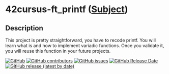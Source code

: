 # 42cursus-ft_printf ([Subject](https://cdn.intra.42.fr/pdf/pdf/57692/en.subject.pdf))

## Description
This project is pretty straightforward, you have to recode printf. You will learn what is and how to implement variadic functions. Once you validate it, you will reuse this function in your future projects.

[![GitHub](https://img.shields.io/github/license/BrunoCostaGH/42cursus-ft_printf?style=for-the-badge)]()
[![GitHub contributors](https://img.shields.io/github/contributors/BrunoCostaGH/42cursus-ft_printf?style=for-the-badge)]()
[![GitHub issues](https://img.shields.io/github/issues/BrunoCostaGH/42cursus-ft_printf?style=for-the-badge)](https://github.com/BrunoCostaGH/42cursus-ft_printf/issues)
[![GitHub Release Date](https://img.shields.io/github/release-date/BrunoCostaGH/42cursus-ft_printf?style=for-the-badge)](https://github.com/BrunoCostaGH/42cursus-ft_printf/releases/latest)
[![GitHub release (latest by date)](https://img.shields.io/github/v/release/BrunoCostaGH/42cursus-ft_printf?style=for-the-badge)](https://github.com/BrunoCostaGH/42cursus-ft_printf/releases/latest)

